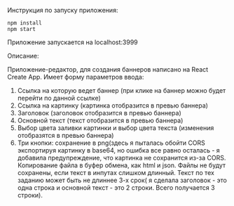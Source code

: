 Инструкция по  запуску приложения:
```
npm install
npm start
```
Приложение запускается на localhost:3999

Описание: 

Приложение-редактор, для создания баннеров написано на React Create App.
Имеет форму параметров ввода:
1. Ссылка на которую ведет баннер (при клике на баннер можно будет перейти по данной ссылке)
2. Ссылка на картинку (картинка отобразится в превью баннера)
3. Заголовок (заголовок отобразится в превью баннера)
4. Основной текст (текст отобразится в превью баннера)
5. Выбор цвета заливки картинки и выбор цвета текста (изменения отобразятся в превью баннера)
6. Три кнопки: сохранение в png(здесь я пыталась обойти CORS экспортируя картинку в base64, но ошибка все равно осталась - я добавила предупреждение, что картинка не сохранится из-за CORS. Копирование файла в буфер обмена, как html и json. Файлы не будут сохранены, если текст в инпутах слишком длинный. Текст по тех заданию может быть не длиннее 3-х срок( я сделала заголовок - это одна строка и основной текст - это 2 строки. Всего получается 3 строки).

